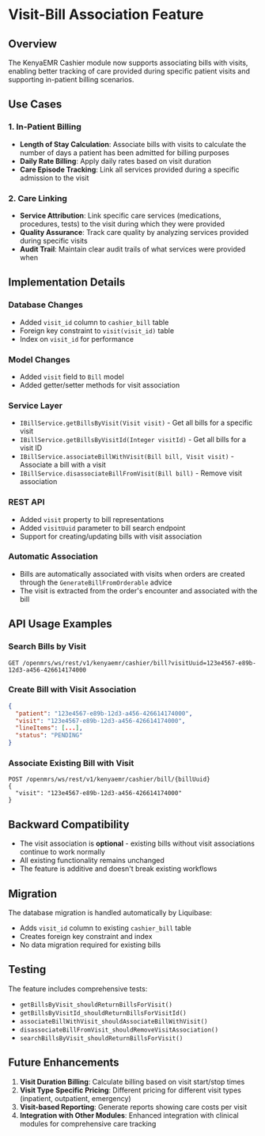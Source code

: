 # Visit-Bill Association Feature

## Overview

The KenyaEMR Cashier module now supports associating bills with visits, enabling better tracking of care provided during specific patient visits and supporting in-patient billing scenarios.

## Use Cases

### 1. In-Patient Billing
- **Length of Stay Calculation**: Associate bills with visits to calculate the number of days a patient has been admitted for billing purposes
- **Daily Rate Billing**: Apply daily rates based on visit duration
- **Care Episode Tracking**: Link all services provided during a specific admission to the visit

### 2. Care Linking
- **Service Attribution**: Link specific care services (medications, procedures, tests) to the visit during which they were provided
- **Quality Assurance**: Track care quality by analyzing services provided during specific visits
- **Audit Trail**: Maintain clear audit trails of what services were provided when

## Implementation Details

### Database Changes
- Added `visit_id` column to `cashier_bill` table
- Foreign key constraint to `visit(visit_id)` table
- Index on `visit_id` for performance

### Model Changes
- Added `visit` field to `Bill` model
- Added getter/setter methods for visit association

### Service Layer
- `IBillService.getBillsByVisit(Visit visit)` - Get all bills for a specific visit
- `IBillService.getBillsByVisitId(Integer visitId)` - Get all bills for a visit ID
- `IBillService.associateBillWithVisit(Bill bill, Visit visit)` - Associate a bill with a visit
- `IBillService.disassociateBillFromVisit(Bill bill)` - Remove visit association

### REST API
- Added `visit` property to bill representations
- Added `visitUuid` parameter to bill search endpoint
- Support for creating/updating bills with visit association

### Automatic Association
- Bills are automatically associated with visits when orders are created through the `GenerateBillFromOrderable` advice
- The visit is extracted from the order's encounter and associated with the bill

## API Usage Examples

### Search Bills by Visit
```http
GET /openmrs/ws/rest/v1/kenyaemr/cashier/bill?visitUuid=123e4567-e89b-12d3-a456-426614174000
```

### Create Bill with Visit Association
```json
{
  "patient": "123e4567-e89b-12d3-a456-426614174000",
  "visit": "123e4567-e89b-12d3-a456-426614174000",
  "lineItems": [...],
  "status": "PENDING"
}
```

### Associate Existing Bill with Visit
```http
POST /openmrs/ws/rest/v1/kenyaemr/cashier/bill/{billUuid}
{
  "visit": "123e4567-e89b-12d3-a456-426614174000"
}
```

## Backward Compatibility

- The visit association is **optional** - existing bills without visit associations continue to work normally
- All existing functionality remains unchanged
- The feature is additive and doesn't break existing workflows

## Migration

The database migration is handled automatically by Liquibase:
- Adds `visit_id` column to existing `cashier_bill` table
- Creates foreign key constraint and index
- No data migration required for existing bills

## Testing

The feature includes comprehensive tests:
- `getBillsByVisit_shouldReturnBillsForVisit()`
- `getBillsByVisitId_shouldReturnBillsForVisitId()`
- `associateBillWithVisit_shouldAssociateBillWithVisit()`
- `disassociateBillFromVisit_shouldRemoveVisitAssociation()`
- `searchBillsByVisit_shouldReturnBillsForVisit()`

## Future Enhancements

1. **Visit Duration Billing**: Calculate billing based on visit start/stop times
2. **Visit Type Specific Pricing**: Different pricing for different visit types (inpatient, outpatient, emergency)
3. **Visit-based Reporting**: Generate reports showing care costs per visit
4. **Integration with Other Modules**: Enhanced integration with clinical modules for comprehensive care tracking 